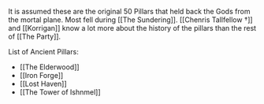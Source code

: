 It is assumed these are the original 50 Pillars that held back the Gods from the mortal plane. Most fell during [[The Sundering]]. [[Chenris Tallfellow †]] and [[Korrigan]] know a lot more about the history of the pillars than the rest of [[The Party]]. 

List of Ancient Pillars:
- [[The Elderwood]]
- [[Iron Forge]]
- [[Lost Haven]]
- [[The Tower of Ishnmel]]
 